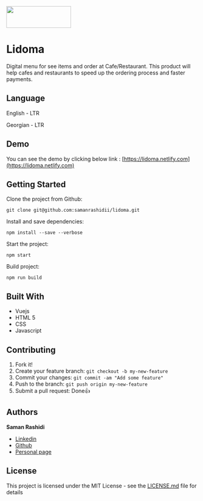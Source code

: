 <p>
  <a href="https://lidoma.netlify.com">
    <img src="https://lidoma.netlify.com/logo.png" width=170 height=57>
  </a>
</p>

# Lidoma

Digital menu for see items and order at Cafe/Restaurant. This product will help cafes and restaurants to speed up the ordering process and faster payments.

## Language

English - LTR

Georgian - LTR

## Demo

You can see the demo by clicking below link :
[https://lidoma.netlify.com](https://lidoma.netlify.com)

## Getting Started

Clone the project from Github:

```
git clone git@github.com:samanrashidii/lidoma.git
```

Install and save dependencies:

```
npm install --save --verbose
```

Start the project:

```
npm start
```

Build project:

```
npm run build
```

## Built With

* Vuejs
* HTML 5
* CSS
* Javascript

## Contributing

1. Fork it!
2. Create your feature branch: `git checkout -b my-new-feature`
3. Commit your changes: `git commit -am "Add some feature"`
4. Push to the branch: `git push origin my-new-feature`
5. Submit a pull request:  Done👍

## Authors

**Saman Rashidi**

- [Linkedin](https://www.linkedin.com/in/samanrashidii)
- [Github](https://github.com/samanrashidii)
- [Personal page](http://samanrashidi.com)

## License

This project is licensed under the MIT License - see the [LICENSE.md](LICENSE.md) file for details

